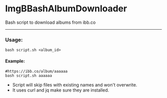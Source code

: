 # ImgBBashAlbumDownloader
Bash script to download albums from ibb.co

---

### Usage:
`bash script.sh <album_id>`

#### Example:
```
#https://ibb.co/album/aaaaaa
bash script.sh aaaaaa
```

- Script will skip files with existing names and won't overwrite.
- It uses curl and jq make sure they are installed.

